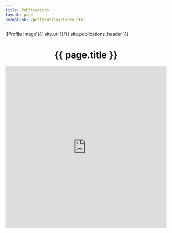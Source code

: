 ```yaml
---
title: Publications
layout: page
permalink: /publications/index.html
---
```

<style>
img { width: 80%; margin: 0 auto; display: block; }
.embed-responsive {
    position: relative;
    display: block;
    height: 0;
    padding: 0;
    overflow: hidden;
}
.embed-responsive-item {
    position: absolute;
    top: 0;
    left: 0;
    bottom: 0;
    height: 100%;
    width: 100%;
    border: 0;
}
</style>

![Profile Image]({{ site.url }}/{{ site.publications_header }})

<center><h1>{{ page.title }}</h1></center>

<div id="pub-embed" class="embed-responsive" style="padding-bottom: 100%;">
<iframe class="embed-responsive-item" src="http://bibbase.org/show?bib=https%3A%2F%2Fgist.githubusercontent.com%2Fvivekkrish%2Fc45b97a2a37f7f064a07%2Fraw%2F1a6273f2ad056d06dafbd7aa251806d0293ff6f9%2Fcitations.bib"> </iframe>
</div>
